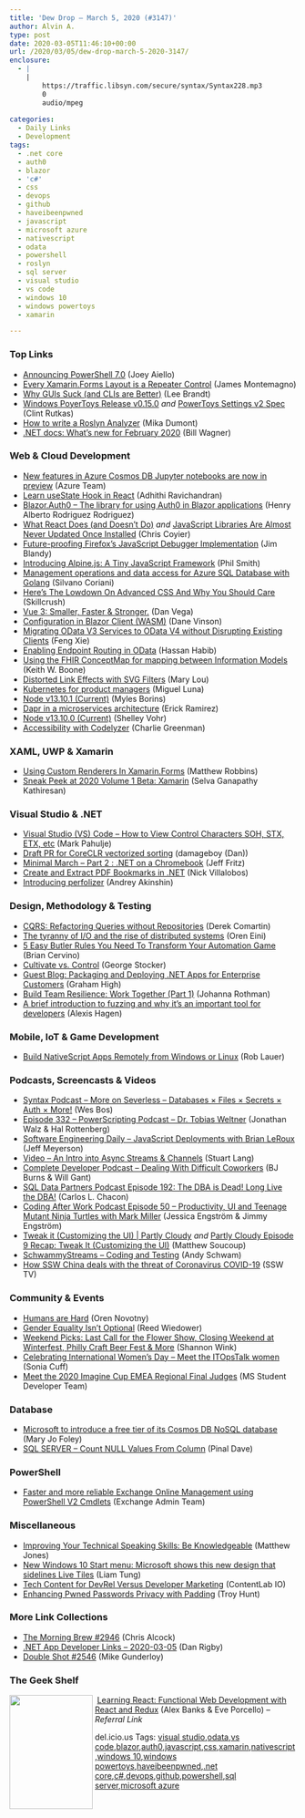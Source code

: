 ```yaml
---
title: 'Dew Drop – March 5, 2020 (#3147)'
author: Alvin A.
type: post
date: 2020-03-05T11:46:10+00:00
url: /2020/03/05/dew-drop-march-5-2020-3147/
enclosure:
  - |
    |
        https://traffic.libsyn.com/secure/syntax/Syntax228.mp3
        0
        audio/mpeg
        
categories:
  - Daily Links
  - Development
tags:
  - .net core
  - auth0
  - blazor
  - 'c#'
  - css
  - devops
  - github
  - haveibeenpwned
  - javascript
  - microsoft azure
  - nativescript
  - odata
  - powershell
  - roslyn
  - sql server
  - visual studio
  - vs code
  - windows 10
  - windows powertoys
  - xamarin

---
```

### <a name="top"></a>Top Links

  * <a href="https://devblogs.microsoft.com/powershell/announcing-powershell-7-0/" target="_blank" rel="noopener noreferrer">Announcing PowerShell 7.0</a> (Joey Aiello)
  * <a href="https://devblogs.microsoft.com/xamarin/xamarin-forms-bindable-layout/" target="_blank" rel="noopener noreferrer">Every Xamarin.Forms Layout is a Repeater Control</a> (James Montemagno)
  * <a href="https://developer.okta.com/blog/2020/03/04/why-guis-suck-clis-are-better" target="_blank" rel="noopener noreferrer">Why GUIs Suck (and CLIs are Better)</a> (Lee Brandt)
  * <a href="https://github.com/microsoft/PowerToys/releases/tag/v0.15.0" target="_blank" rel="noopener noreferrer">Windows PoyerToys Release v0.15.0</a>&nbsp;_and_&nbsp;<a href="https://github.com/microsoft/PowerToys/blob/dev/crutkas/Settings2Spec/doc/specs/Settingsv2.md" target="_blank" rel="noopener noreferrer">PowerToys Settings v2 Spec</a> (Clint Rutkas)
  * <a href="https://devblogs.microsoft.com/dotnet/how-to-write-a-roslyn-analyzer/" target="_blank" rel="noopener noreferrer">How to write a Roslyn Analyzer</a> (Mika Dumont)
  * <a href="https://docs.microsoft.com/en-us/dotnet/whats-new/dotnet-2020-02?WT.mc_id=social-reddit-marouill" target="_blank" rel="noopener noreferrer">.NET docs: What&#8217;s new for February 2020</a> (Bill Wagner)



### <a name="web"></a>Web & Cloud Development

  * <a href="https://azure.microsoft.com/en-us/updates/new-features-in-azure-cosmos-db-jupyter-notebooks-are-now-in-preview/" target="_blank" rel="noopener noreferrer">New features in Azure Cosmos DB Jupyter notebooks are now in preview</a> (Azure Team)
  * <a href="https://medium.com/@adhithiravi/learn-usestate-hook-in-react-44fa19c27f24?source=rss-d557f5db78e7------2" target="_blank" rel="noopener noreferrer">Learn useState Hook in React</a> (Adhithi Ravichandran)
  * <a href="https://github.com/henalbrod/Blazor.Auth0" target="_blank" rel="noopener noreferrer">Blazor.Auth0 &#8211; The library for using Auth0 in Blazor applications</a> (Henry Alberto Rodriguez Rodriguez)
  * <a href="https://daveceddia.com/what-react-does/" target="_blank" rel="noopener noreferrer">What React Does (and Doesn’t Do)</a> _and_ <a href="https://blog.cloudflare.com/javascript-libraries-are-almost-never-updated/" target="_blank" rel="noopener noreferrer">JavaScript Libraries Are Almost Never Updated Once Installed</a> (Chris Coyier)
  * <a href="https://hacks.mozilla.org/2020/03/future-proofing-firefoxs-javascript-debugger-implementation/" target="_blank" rel="noopener noreferrer">Future-proofing Firefox’s JavaScript Debugger Implementation</a> (Jim Blandy)
  * <a href="https://www.smashingmagazine.com/2020/03/introduction-alpinejs-javascript-framework/" target="_blank" rel="noopener noreferrer">Introducing Alpine.js: A Tiny JavaScript Framework</a> (Phil Smith)
  * <a href="https://techcommunity.microsoft.com/t5/azure-sql-database/management-operations-and-data-access-for-azure-sql-database/ba-p/1208953" target="_blank" rel="noopener noreferrer">Management operations and data access for Azure SQL Database with Golang</a> (Silvano Coriani)
  * <a href="https://heragenda.com/heres-the-lowdown-on-advanced-css-and-why-you-should-care/" target="_blank" rel="noopener noreferrer">Here’s The Lowdown On Advanced CSS And Why You Should Care</a> (Skillcrush)
  * <a href="https://dev.to/therealdanvega/vue-3-smaller-faster-stronger-25gf" target="_blank" rel="noopener noreferrer">Vue 3: Smaller, Faster & Stronger.</a> (Dan Vega)
  * <a href="https://developingdane.azurewebsites.net/configuration-in-blazor-client/" target="_blank" rel="noopener noreferrer">Configuration in Blazor Client (WASM)</a> (Dane Vinson)
  * <a href="https://devblogs.microsoft.com/odata/migrating-odata-v3-services-to-odata-v4-without-disrupting-existing-clients/" target="_blank" rel="noopener noreferrer">Migrating OData V3 Services to OData V4 without Disrupting Existing Clients</a> (Feng Xie)
  * <a href="https://devblogs.microsoft.com/odata/enabling-endpoint-routing-in-odata/" target="_blank" rel="noopener noreferrer">Enabling Endpoint Routing in OData</a> (Hassan Habib)
  * <a href="http://feedproxy.google.com/~r/MotorcycleGuy/~3/nSHIa3kCCmk/using-fhir-conceptmap-for-mapping.html" target="_blank" rel="noopener noreferrer">Using the FHIR ConceptMap for mapping between Information Models</a> (Keith W. Boone)
  * <a href="http://feedproxy.google.com/~r/tympanus/~3/Hveixz4CZuM/" target="_blank" rel="noopener noreferrer">Distorted Link Effects with SVG Filters</a> (Mary Lou)
  * <a href="https://content.pivotal.io/intersect/kubernetes-for-product-managers" target="_blank" rel="noopener noreferrer">Kubernetes for product managers</a> (Miguel Luna)
  * <a href="https://nodejs.org/en/blog/release/v13.10.1" target="_blank" rel="noopener noreferrer">Node v13.10.1 (Current)</a> (Myles Borins)
  * <a href="https://devblogs.microsoft.com/premier-developer/dapr-in-a-microservices-architecture/" target="_blank" rel="noopener noreferrer">Dapr in a microservices architecture</a> (Erick Ramirez)
  * <a href="https://nodejs.org/en/blog/release/v13.10.0" target="_blank" rel="noopener noreferrer">Node v13.10.0 (Current)</a> (Shelley Vohr)
  * <a href="https://medium.com/razroo/accessibility-with-codelyzer-926465b1204d?source=rss----95c792b4f210---4" target="_blank" rel="noopener noreferrer">Accessibility with Codelyzer</a> (Charlie Greenman)



### <a name="silverlight"></a>XAML, UWP & Xamarin

  * <a href="https://www.mfractor.com/blogs/news/using-custom-renderers-in-xamarin-forms" target="_blank" rel="noopener noreferrer">Using Custom Renderers In Xamarin.Forms</a> (Matthew Robbins)
  * <a href="https://www.syncfusion.com/blogs/post/sneak-peek-at-2020-volume-1-beta-xamarin.aspx" target="_blank" rel="noopener noreferrer">Sneak Peek at 2020 Volume 1 Beta: Xamarin</a> (Selva Ganapathy Kathiresan)



### <a name="dotnet"></a>Visual Studio & .NET

  * <a href="http://feedproxy.google.com/~r/MetadataConsulting/~3/17UNTShtsoo/Visual-Studio-VS-Code-how-to-view-Control-Characters-SOH-STX-ETX-etc.html" target="_blank" rel="noopener noreferrer">Visual Studio (VS) Code &#8211; How to View Control Characters SOH, STX, ETX, etc</a> (Mark Pahulje)
  * <a href="https://github.com/dotnet/runtime/pull/33152" target="_blank" rel="noopener noreferrer">Draft PR for CoreCLR vectorized sorting</a> (damageboy (Dan))
  * <a href="https://jeffreyfritz.com/2020/03/minimal-march-part-2-net-on-a-chromebook/" target="_blank" rel="noopener noreferrer">Minimal March – Part 2 : .NET on a Chromebook</a> (Jeff Fritz)
  * <a href="https://www.leadtools.com/blog/document-imaging/pdf/create-extract-pdf-bookmarks-dotnet/" target="_blank" rel="noopener noreferrer">Create and Extract PDF Bookmarks in .NET</a> (Nick Villalobos)
  * <a href="http://aakinshin.net/posts/introducing-perfolizer/" target="_blank" rel="noopener noreferrer">Introducing perfolizer</a> (Andrey Akinshin)



### <a name="design"></a>Design, Methodology & Testing

  * <a href="https://codeopinion.com/cqrs-refactoring-queries-without-repositories/?utm_source=rss&utm_medium=rss&utm_campaign=cqrs-refactoring-queries-without-repositories" target="_blank" rel="noopener noreferrer">CQRS: Refactoring Queries without Repositories</a> (Derek Comartin)
  * <a href="http://feedproxy.google.com/~r/AyendeRahien/~3/vxlr5ZtFgyY/the-tyranny-of-i-o-and-the-rise-of-distributed-systems" target="_blank" rel="noopener noreferrer">The tyranny of I/O and the rise of distributed systems</a> (Oren Eini)
  * <a href="https://blog.trello.com/five-easy-butler-rules" target="_blank" rel="noopener noreferrer">5 Easy Butler Rules You Need To Transform Your Automation Game</a> (Brian Cervino)
  * <a href="https://georgestocker.com/2020/03/04/cultivate-vs-control/?utm_source=rss&utm_medium=rss&utm_campaign=cultivate-vs-control" target="_blank" rel="noopener noreferrer">Cultivate vs. Control</a> (George Stocker)
  * <a href="https://www.syncfusion.com/blogs/post/enterprise-software-packaging-and-deployment.aspx" target="_blank" rel="noopener noreferrer">Guest Blog: Packaging and Deploying .NET Apps for Enterprise Customers</a> (Graham High)
  * <a href="http://feedproxy.google.com/~r/ManagingProductDevelopment/~3/76xsdV6-zbg/" target="_blank" rel="noopener noreferrer">Build Team Resilience: Work Together (Part 1)</a> (Johanna Rothman)
  * <a href="https://www.microsoft.com/en-us/research/blog/a-brief-introduction-to-fuzzing-and-why-its-an-important-tool-for-developers/" target="_blank" rel="noopener noreferrer">A brief introduction to fuzzing and why it’s an important tool for developers</a> (Alexis Hagen)



### <a name="mobile"></a>Mobile, IoT & Game Development

  * <a href="https://www.nativescript.org/blog/build-nativescript-apps-remotely-from-windows-or-linux" target="_blank" rel="noopener noreferrer">Build NativeScript Apps Remotely from Windows or Linux</a> (Rob Lauer)



### <a name="podcasts"></a>Podcasts, Screencasts & Videos

  * <a href="https://traffic.libsyn.com/secure/syntax/Syntax228.mp3" target="_blank" rel="noopener noreferrer">Syntax Podcast &#8211; More on Severless &#8211; Databases × Files × Secrets × Auth × More!</a> (Wes Bos)
  * <a href="http://feedproxy.google.com/~r/Powerscripting/~3/iNBd7EDI0cM/episode-332-powerscripting-podcast-dr-tobias-weltner" target="_blank" rel="noopener noreferrer">Episode 332 &#8211; PowerScripting Podcast &#8211; Dr. Tobias Weltner</a> (Jonathan Walz & Hal Rottenberg)
  * <a href="https://softwareengineeringdaily.com/2020/03/04/javascript-deployments-with-brian-leroux/?utm_source=rss&utm_medium=rss&utm_campaign=javascript-deployments-with-brian-leroux" target="_blank" rel="noopener noreferrer">Software Engineering Daily &#8211; JavaScript Deployments with Brian LeRoux</a> (Jeff Meyerson)
  * <a href="https://stu.dev/video-async-streams-and-channels/" target="_blank" rel="noopener noreferrer">Video &#8211; An Intro into Async Streams & Channels</a> (Stuart Lang)
  * <a href="https://completedeveloperpodcast.com/episode-239/?utm_source=rss&utm_medium=rss&utm_campaign=episode-239" target="_blank" rel="noopener noreferrer">Complete Developer Podcast &#8211; Dealing With Difficult Coworkers</a> (BJ Burns & Will Gant)
  * <a href="http://sqldatapartners.com/2020/03/04/episode-192-the-dba-is-dead-long-live-the-dba/" target="_blank" rel="noopener noreferrer">SQL Data Partners Podcast Episode 192: The DBA is Dead! Long Live the DBA!</a> (Carlos L. Chacon)
  * <a href="http://codingafterwork.com/2020/03/04/episode-50-productivity-ui-and-teenage-mutant-ninja-turtles-with-mark-miller/" target="_blank" rel="noopener noreferrer">Coding After Work Podcast Episode 50 – Productivity, UI and Teenage Mutant Ninja Turtles with Mark Miller</a> (Jessica Engström & Jimmy Engström)
  * <a href="https://channel9.msdn.com/Shows/Partly-Cloudy/Tweak-it-Customizing-the-UI?WT.mc_id=DX_MVP4025064" target="_blank" rel="noopener noreferrer">Tweak it (Customizing the UI) | Partly Cloudy</a> _and_ <a href="https://codemilltech.com/partly-cloudy-episode-9-recap-tweak-it/" target="_blank" rel="noopener noreferrer">Partly Cloudy Episode 9 Recap: Tweak It (Customizing the UI)</a> (Matthew Soucoup)
  * <a href="http://www.youtube.com/watch?v=c0Xt33bi59I" target="_blank" rel="noopener noreferrer">SchwammyStreams &#8211; Coding and Testing</a> (Andy Schwam)
  * <a href="http://www.youtube.com/watch?v=nqVAK2Xuff8" target="_blank" rel="noopener noreferrer">How SSW China deals with the threat of Coronavirus COVID-19</a> (SSW TV)



### <a name="events"></a>Community & Events

  * <a href="https://oren.codes/2020/03/04/humans-are-hard/" target="_blank" rel="noopener noreferrer">Humans are Hard</a> (Oren Novotny)
  * <a href="https://newsignature.com/articles/gender-equality-isnt-optional/" target="_blank" rel="noopener noreferrer">Gender Equality Isn’t Optional</a> (Reed Wiedower)
  * <a href="https://www.uwishunu.com/2020/03/weekend-picks-last-call-for-the-flower-show-closing-weekend-at-winterfest-philly-craft-beer-fest-more/" target="_blank" rel="noopener noreferrer">Weekend Picks: Last Call for the Flower Show, Closing Weekend at Winterfest, Philly Craft Beer Fest & More</a> (Shannon Wink)
  * <a href="https://techcommunity.microsoft.com/t5/itops-talk-blog/celebrating-international-women-s-day-meet-the-itopstalk-women/ba-p/1210641" target="_blank" rel="noopener noreferrer">Celebrating International Women&#8217;s Day &#8211; Meet the ITOpsTalk women</a> (Sonia Cuff)
  * <a href="https://techcommunity.microsoft.com/t5/student-developer-blog/meet-the-2020-imagine-cup-emea-regional-final-judges/ba-p/1209178" target="_blank" rel="noopener noreferrer">Meet the 2020 Imagine Cup EMEA Regional Final Judges</a> (MS Student Developer Team)



### <a name="sql"></a>Database

  * <a href="https://www.zdnet.com/article/microsoft-to-introduce-a-free-tier-of-its-cosmos-db-nosql-database/#ftag=RSSbaffb68" target="_blank" rel="noopener noreferrer">Microsoft to introduce a free tier of its Cosmos DB NoSQL database</a> (Mary Jo Foley)
  * <a href="https://blog.sqlauthority.com/2020/03/05/sql-server-count-null-values-from-column/" target="_blank" rel="noopener noreferrer">SQL SERVER – Count NULL Values From Column</a> (Pinal Dave)



### <a name="ps"></a>PowerShell

  * <a href="https://techcommunity.microsoft.com/t5/exchange-team-blog/faster-and-more-reliable-exchange-online-management-using/ba-p/1198604" target="_blank" rel="noopener noreferrer">Faster and more reliable Exchange Online Management using PowerShell V2 Cmdlets</a> (Exchange Admin Team)



### <a name="misc"></a>Miscellaneous

  * <a href="http://feedproxy.google.com/~r/ExceptionNotFound/~3/l6Nbi0PwUMk/" target="_blank" rel="noopener noreferrer">Improving Your Technical Speaking Skills: Be Knowledgeable</a> (Matthew Jones)
  * <a href="https://www.zdnet.com/article/new-windows-10-start-menu-microsoft-shows-this-new-design-that-sidelines-live-tiles/#ftag=RSSbaffb68" target="_blank" rel="noopener noreferrer">New Windows 10 Start menu: Microsoft shows this new design that sidelines Live Tiles</a> (Liam Tung)
  * <a href="https://developermedia.com/devrel-versus-developer-marketing/" target="_blank" rel="noopener noreferrer">Tech Content for DevRel Versus Developer Marketing</a> (ContentLab IO)
  * <a href="http://feedproxy.google.com/~r/TroyHunt/~3/gb_KG-pN7Us/" target="_blank" rel="noopener noreferrer">Enhancing Pwned Passwords Privacy with Padding</a> (Troy Hunt)



### <a name="links"></a>More Link Collections

  * <a href="http://feedproxy.google.com/~r/ReflectivePerspective/~3/hmZT03cbCL4/" target="_blank" rel="noopener noreferrer">The Morning Brew #2946</a> (Chris Alcock)
  * <a href="https://links.danrigby.com/2020/03/app-developer-links-2020-03-05/" target="_blank" rel="noopener noreferrer">.NET App Developer Links &#8211; 2020-03-05</a> (Dan Rigby)
  * <a href="https://afreshcup.com/home/2020/03/05/double-shot-2546.html" target="_blank" rel="noopener noreferrer">Double Shot #2546</a> (Mike Gunderloy)



### <a name="shelf"></a>The Geek Shelf

<a href="https://www.amazon.com/Learning-React-Functional-Development-Redux/dp/1491954620/?tag=amavin-20" target="_blank" rel="noopener noreferrer"><img loading="lazy" decoding="async" width="146" height="200" align="left" style="margin: 0px 4px 10px 0px; border: 0px currentcolor; border-image: none; float: left; display: inline; background-image: none;" src="https://m.media-amazon.com/images/I/7169mYAhsmL._AC_UL320_ML3_.jpg" border="0" /></a>&nbsp;<a href="https://www.amazon.com/Learning-React-Functional-Development-Redux/dp/1491954620/?tag=amavin-20" target="_blank" rel="noopener noreferrer">Learning React: Functional Web Development with React and Redux</a> (Alex Banks & Eve Porcello) _&#8211; Referral Link_









<div class="wlWriterEditableSmartContent" id="scid:77ECF5F8-D252-44F5-B4EB-D463C5396A79:1e45100b-3605-4605-9da8-628bdc1beb9b" style="margin: 0px; padding: 0px; float: none; display: inline;">
  del.icio.us Tags: <a href="http://del.icio.us/popular/visual+studio" rel="tag">visual studio</a>,<a href="http://del.icio.us/popular/odata" rel="tag">odata</a>,<a href="http://del.icio.us/popular/vs+code" rel="tag">vs code</a>,<a href="http://del.icio.us/popular/blazor" rel="tag">blazor</a>,<a href="http://del.icio.us/popular/auth0" rel="tag">auth0</a>,<a href="http://del.icio.us/popular/javascript" rel="tag">javascript</a>,<a href="http://del.icio.us/popular/css" rel="tag">css</a>,<a href="http://del.icio.us/popular/xamarin" rel="tag">xamarin</a>,<a href="http://del.icio.us/popular/nativescript" rel="tag">nativescript</a>,<a href="http://del.icio.us/popular/windows+10" rel="tag">windows 10</a>,<a href="http://del.icio.us/popular/windows+powertoys" rel="tag">windows powertoys</a>,<a href="http://del.icio.us/popular/haveibeenpwned" rel="tag">haveibeenpwned</a>,<a href="http://del.icio.us/popular/.net+core" rel="tag">.net core</a>,<a href="http://del.icio.us/popular/c%23" rel="tag">c#</a>,<a href="http://del.icio.us/popular/devops" rel="tag">devops</a>,<a href="http://del.icio.us/popular/github" rel="tag">github</a>,<a href="http://del.icio.us/popular/powershell" rel="tag">powershell</a>,<a href="http://del.icio.us/popular/sql+server" rel="tag">sql server</a>,<a href="http://del.icio.us/popular/microsoft+azure" rel="tag">microsoft azure</a>
</div>